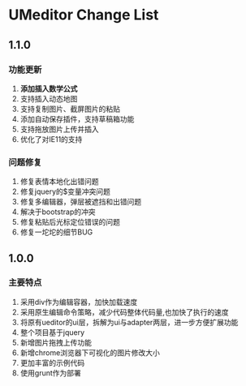 # UMeditor Change List

## 1.1.0

### 功能更新
1. **添加插入数学公式**
2. 支持插入动态地图
3. 支持复制图片、截屏图片的粘贴
4. 添加自动保存插件，支持草稿箱功能
5. 支持拖放图片上传并插入
6. 优化了对IE11的支持

### 问题修复
1. 修复表情本地化出错问题
2. 修复jquery的$变量冲突问题
3. 修复多编辑器，弹层被遮挡和出错问题
4. 解决于bootstrap的冲突
5. 修复粘贴后光标定位错误的问题
6. 修复一坨坨的细节BUG


## 1.0.0

### 主要特点
1. 采用div作为编辑容器，加快加载速度
2. 采用原生编辑命令策略，减少代码整体代码量,也加快了执行的速度
3. 将原有ueditor的ui层，拆解为ui与adapter两层，进一步方便扩展功能
4. 整个项目基于jquery
5. 新增图片拖拽上传功能
6. 新增chrome浏览器下可视化的图片修改大小
7. 更加丰富的示例代码
8. 使用grunt作为部署
